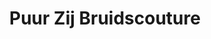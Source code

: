 ---
address: Rozenstraat 2 B
title: Puur Zij Bruidscouture
city: Opheusden
zip: 4043 KN
country: Netherlands
lat: 51.933046
lng: 5.632192
phone: 06 23233300
email: info@puurzij.nl
url: 
---